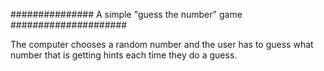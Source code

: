 ############### A simple "guess the number" game #####################

The computer chooses a random number and the user has to guess what number that is getting hints each time they do a guess.